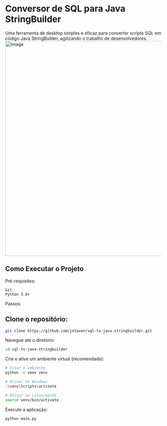 # Conversor de SQL para Java StringBuilder
Uma ferramenta de desktop simples e eficaz para converter scripts SQL em código Java StringBuilder, agilizando o trabalho de desenvolvedores.
<img width="808" height="690" alt="Image" src="https://github.com/user-attachments/assets/2c44e34a-90c2-4326-8a24-9925b5019e50" />

## Como Executar o Projeto

Pré-requisitos:
```
Git
Python 3.8+
```
Passos:

## Clone o repositório:


```bash
git clone https://github.com/jotaven/sql-to-java-stringbuilder.git
```


Navegue até o diretório:

```bash
cd sql-to-java-stringbuilder
```

Crie e ative um ambiente virtual (recomendado):

```bash
# Criar o ambiente
python -m venv venv

# Ativar no Windows
.\venv\Scripts\activate

# Ativar no Linux/macOS
source venv/bin/activate
```
Execute a aplicação:

```bash
python main.py
```
